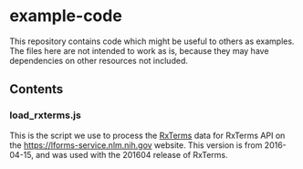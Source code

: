 # example-code

This repository contains code which might be useful to others as examples.  The
files here are not intended to work as is, because they may have dependencies on
other resources not included.

## Contents

### load_rxterms.js
This is the script we use to process the
[RxTerms](https://wwwcf.nlm.nih.gov/umlslicense/rxtermApp/rxTerm.cfm) data for
RxTerms API on the https://lforms-service.nlm.nih.gov website.  This version is
from 2016-04-15, and was used with the 201604 release of RxTerms.
